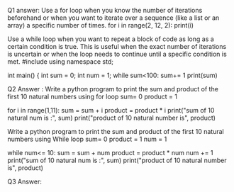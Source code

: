 Q1 answer: 
Use a for loop when you know the number of iterations beforehand or when you want to iterate over a sequence (like a list or an array) a specific number of times.
for i in range(2, 12, 2):
    print(i)

Use a while loop when you want to repeat a block of code as long as a certain condition is true. 
This is useful when the exact number of iterations is uncertain or when the loop needs to continue until a specific condition is met.
#include <iostream>
using namespace std;

int main() {
    int sum = 0;
    int num = 1;
while sum<100:
  sum+= 1
print(sum)


Q2 Answer :
Write a python program to print the sum and product of the first 10 natural numbers using for loop
sum= 0
product = 1

for i in range(1,11):
    sum = sum + i
    product = product * i
print("sum of 10 natural num is :", sum)
print("product of 10 natural number is", product)




Write a python program to print the sum and product of the first 10 natural numbers using While loop
sum= 0
product = 1
num = 1

while num<= 10:
    sum = sum + num
    product = product * num
    num += 1
print("sum of 10 natural num is :", sum)
print("product of 10 natural number is", product)

Q3 Answer:

